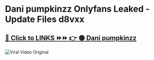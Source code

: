 
 # Dani pumpkinzz Onlyfans Leaked - Update Files d8vxx

## <h2><a href="https://clipsfans.com/Dani_pumpkinzz&ref=git">🔗 Click to LINKS ⏩⏩ 👉 🟢 Dani pumpkinzz </a></h2>

<a href="https://clipsfans.com/Dani_pumpkinzz&ref=git" rel="nofollow" data-target="animated-image.originalLink"><img src="https://i.ibb.co.com/xMMVF88/686577567.gif" alt="Viral Video Original" style="max-width: 100%; display: inline-block;" data-target="animated-image.originalImage"></a>

